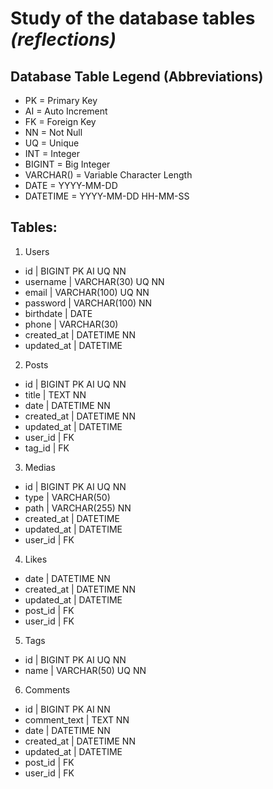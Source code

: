 # Study of the database tables _(reflections)_

## Database Table Legend (Abbreviations)

- PK = Primary Key
- AI = Auto Increment
- FK = Foreign Key
- NN = Not Null
- UQ = Unique
- INT = Integer
- BIGINT = Big Integer
- VARCHAR() = Variable Character Length
- DATE = YYYY-MM-DD
- DATETIME = YYYY-MM-DD HH-MM-SS

## Tables:

1. Users

- id | BIGINT PK AI UQ NN
- username | VARCHAR(30) UQ NN
- email | VARCHAR(100) UQ NN
- password | VARCHAR(100) NN
- birthdate | DATE
- phone | VARCHAR(30)
- created_at | DATETIME NN
- updated_at | DATETIME

2. Posts

- id | BIGINT PK AI UQ NN
- title | TEXT NN
- date | DATETIME NN
- created_at | DATETIME NN
- updated_at | DATETIME
- user_id | FK
- tag_id | FK

3. Medias

- id | BIGINT PK AI UQ NN
- type | VARCHAR(50)
- path | VARCHAR(255) NN
- created_at | DATETIME
- updated_at | DATETIME
- user_id | FK

4. Likes

- date | DATETIME NN
- created_at | DATETIME NN
- updated_at | DATETIME
- post_id | FK
- user_id | FK

5. Tags

- id | BIGINT PK AI UQ NN
- name | VARCHAR(50) UQ NN

6. Comments

- id | BIGINT PK AI NN
- comment_text | TEXT NN
- date | DATETIME NN
- created_at | DATETIME NN
- updated_at | DATETIME
- post_id | FK
- user_id | FK
